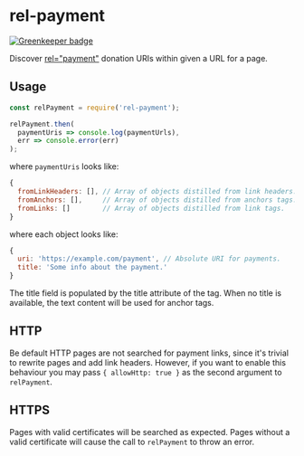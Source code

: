 # rel-payment

[![Greenkeeper badge](https://badges.greenkeeper.io/qubyte/rel-payment.svg)](https://greenkeeper.io/)

Discover [rel="payment"](http://microformats.org/wiki/rel-payment) donation
URIs within given a URL for a page.

## Usage

```javascript
const relPayment = require('rel-payment');

relPayment.then(
  paymentUris => console.log(paymentUrls),
  err => console.error(err)
);
```

where `paymentUris` looks like:

```javascript
{
  fromLinkHeaders: [], // Array of objects distilled from link headers.
  fromAnchors: [],     // Array of objects distilled from anchors tags.
  fromLinks: []        // Array of objects distilled from link tags.
}
```

where each object looks like:

```javascript
{
  uri: 'https://example.com/payment', // Absolute URI for payments.
  title: 'Some info about the payment.'
}
```

The title field is populated by the title attribute of the tag. When no title
is available, the text content will be used for anchor tags.

## HTTP

Be default HTTP pages are not searched for payment links, since it's trivial to
rewrite pages and add link headers. However, if you want to enable this
behaviour you may pass `{ allowHttp: true }` as the second argument to
`relPayment`.

## HTTPS

Pages with valid certificates will be searched as expected. Pages without a
valid certificate will cause the call to `relPayment` to throw an error.
